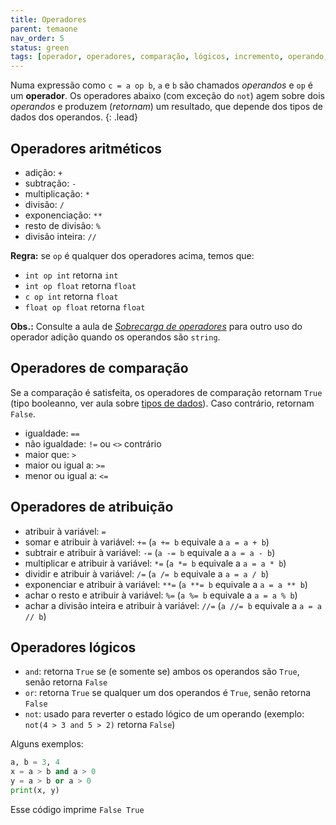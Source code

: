 ```yaml
---
title: Operadores
parent: temaone
nav_order: 5
status: green
tags: [operador, operadores, comparação, lógicos, incremento, operando, aritmético, lógico, comparação, atribuição]
---
```


Numa expressão como `c = a op b`, `a` e `b` são chamados *operandos* e `op` é um **operador**. Os operadores abaixo (com exceção do `not`) agem sobre dois *operandos* e produzem (*retornam*) um resultado, que depende dos tipos de dados dos operandos.
{: .lead}

## Operadores aritméticos

- adição: `+` 
- subtração: `-`
- multiplicação: `*`
- divisão: `/`
- exponenciação: `**`
- resto de divisão: `%`
- divisão inteira: `//`

**Regra:** se `op` é qualquer dos operadores acima, temos que:
- `int op int` retorna `int`
- `int op float` retorna `float` 
- `c op int` retorna `float`
- `float op float` retorna `float`

**Obs.:** Consulte a aula de [*Sobrecarga de operadores*]({{site.baseurl}}/docs/sobrecarga/) para outro uso do operador adição quando os operandos são `string`.

## Operadores de comparação

Se a comparação é satisfeita, os operadores de comparação retornam `True` (tipo booleanno, ver aula sobre [tipos de dados]({{site.baseurl}}/docs/tipos/)). Caso contrário, retornam `False`.
- igualdade: `==`
- não igualdade: `!=` ou `<>` contrário
- maior que: `>`
- maior ou igual a: `>=`
- menor ou igual a: `<=`

## Operadores de atribuição

- atribuir à variável: `=`
- somar e atribuir à variável: `+=` (`a += b` equivale a `a = a + b`)
- subtrair e atribuir à variável: `-=` (`a -= b` equivale a `a = a - b`)
- multiplicar e atribuir à variável: `*=` (`a *= b` equivale a `a = a * b`)
- dividir e atribuir à variável: `/=` (`a /= b` equivale a `a = a / b`)
- exponenciar e atribuir à variável: `**=` (`a **= b` equivale a `a = a ** b`)
- achar o resto e atribuir à variável: `%=` (`a %= b` equivale a `a = a % b`)
- achar a divisão inteira e atribuir à variável: `//=` (`a //= b` equivale a `a = a // b`)

## Operadores lógicos

- `and`: retorna `True` se (e somente se) ambos os operandos são `True`, senão retorna `False`
- `or`: retorna `True` se qualquer um dos operandos é `True`, senão retorna `False`
- `not`: usado para reverter o estado lógico de um operando (exemplo: `not(4 > 3 and 5 > 2)` retorna `False`)

Alguns exemplos:
```python
a, b = 3, 4
x = a > b and a > 0  
y = a > b or a > 0
print(x, y)
```
Esse código imprime `False True`
